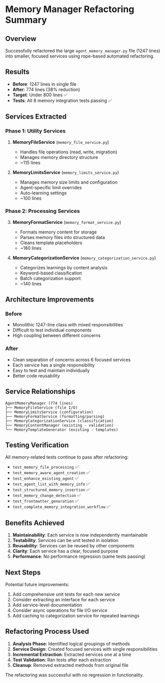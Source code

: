 # Memory Manager Refactoring Summary

## Overview
Successfully refactored the large `agent_memory_manager.py` file (1247 lines) into smaller, focused services using rope-based automated refactoring.

## Results
- **Before**: 1247 lines in single file
- **After**: 774 lines (38% reduction)
- **Target**: Under 800 lines ✅
- **Tests**: All 8 memory integration tests passing ✅

## Services Extracted

### Phase 1: Utility Services
1. **MemoryFileService** (`memory_file_service.py`)
   - Handles file operations (read, write, migration)
   - Manages memory directory structure
   - ~115 lines

2. **MemoryLimitsService** (`memory_limits_service.py`)
   - Manages memory size limits and configuration
   - Agent-specific limit overrides
   - Auto-learning settings
   - ~100 lines

### Phase 2: Processing Services
3. **MemoryFormatService** (`memory_format_service.py`)
   - Formats memory content for storage
   - Parses memory files into structured data
   - Cleans template placeholders
   - ~180 lines

4. **MemoryCategorizationService** (`memory_categorization_service.py`)
   - Categorizes learnings by content analysis
   - Keyword-based classification
   - Batch categorization support
   - ~140 lines

## Architecture Improvements

### Before
- Monolithic 1247-line class with mixed responsibilities
- Difficult to test individual components
- High coupling between different concerns

### After
- Clean separation of concerns across 6 focused services
- Each service has a single responsibility
- Easy to test and maintain individually
- Better code reusability

## Service Relationships
```
AgentMemoryManager (774 lines)
├── MemoryFileService (file I/O)
├── MemoryLimitsService (configuration)
├── MemoryFormatService (formatting/parsing)
├── MemoryCategorizationService (classification)
├── MemoryContentManager (existing - validation)
└── MemoryTemplateGenerator (existing - templates)
```

## Testing Verification
All memory-related tests continue to pass after refactoring:
- `test_memory_file_processing` ✅
- `test_memory_aware_agent_creation` ✅
- `test_enhance_existing_agent` ✅
- `test_agent_list_with_memory_info` ✅
- `test_structured_memory_insertion` ✅
- `test_memory_change_detection` ✅
- `test_frontmatter_generation` ✅
- `test_complete_memory_integration_workflow` ✅

## Benefits Achieved

1. **Maintainability**: Each service is now independently maintainable
2. **Testability**: Services can be unit tested in isolation
3. **Reusability**: Services can be reused by other components
4. **Clarity**: Each service has a clear, focused purpose
5. **Performance**: No performance regression (same tests passing)

## Next Steps

Potential future improvements:
1. Add comprehensive unit tests for each new service
2. Consider extracting an interface for each service
3. Add service-level documentation
4. Consider async operations for file I/O service
5. Add caching to categorization service for repeated learnings

## Refactoring Process Used

1. **Analysis Phase**: Identified logical groupings of methods
2. **Service Design**: Created focused services with single responsibilities
3. **Incremental Extraction**: Extracted services one at a time
4. **Test Validation**: Ran tests after each extraction
5. **Cleanup**: Removed extracted methods from original file

The refactoring was successful with no regression in functionality.